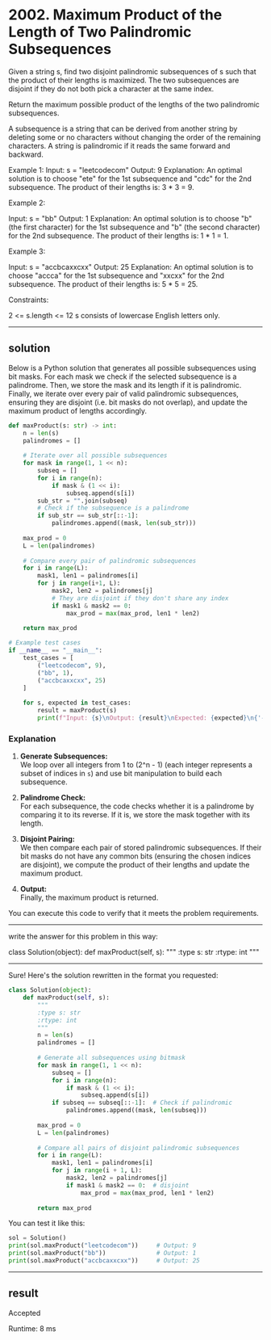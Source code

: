 # 2002. Maximum Product of the Length of Two Palindromic Subsequences

Given a string s, find two disjoint palindromic subsequences of s such that the product of their lengths is maximized. The two subsequences are disjoint if they do not both pick a character at the same index.

Return the maximum possible product of the lengths of the two palindromic subsequences.

A subsequence is a string that can be derived from another string by deleting some or no characters without changing the order of the remaining characters. A string is palindromic if it reads the same forward and backward.

Example 1:
Input: s = "leetcodecom"
Output: 9
Explanation: An optimal solution is to choose "ete" for the 1st subsequence and "cdc" for the 2nd subsequence.
The product of their lengths is: 3 * 3 = 9.

Example 2:

Input: s = "bb"
Output: 1
Explanation: An optimal solution is to choose "b" (the first character) for the 1st subsequence and "b" (the second character) for the 2nd subsequence.
The product of their lengths is: 1 * 1 = 1.


Example 3:

Input: s = "accbcaxxcxx"
Output: 25
Explanation: An optimal solution is to choose "accca" for the 1st subsequence and "xxcxx" for the 2nd subsequence.
The product of their lengths is: 5 * 5 = 25.


Constraints:

2 <= s.length <= 12
s consists of lowercase English letters only.


---------------------------------------
## solution


Below is a Python solution that generates all possible subsequences using bit masks. For each mask we check if the selected subsequence is a palindrome. Then, we store the mask and its length if it is palindromic. Finally, we iterate over every pair of valid palindromic subsequences, ensuring they are disjoint (i.e. bit masks do not overlap), and update the maximum product of lengths accordingly.

```python
def maxProduct(s: str) -> int:
    n = len(s)
    palindromes = []
    
    # Iterate over all possible subsequences
    for mask in range(1, 1 << n):
        subseq = []
        for i in range(n):
            if mask & (1 << i):
                subseq.append(s[i])
        sub_str = "".join(subseq)
        # Check if the subsequence is a palindrome
        if sub_str == sub_str[::-1]:
            palindromes.append((mask, len(sub_str)))
    
    max_prod = 0
    L = len(palindromes)
    
    # Compare every pair of palindromic subsequences
    for i in range(L):
        mask1, len1 = palindromes[i]
        for j in range(i+1, L):
            mask2, len2 = palindromes[j]
            # They are disjoint if they don't share any index
            if mask1 & mask2 == 0:
                max_prod = max(max_prod, len1 * len2)
    
    return max_prod

# Example test cases
if __name__ == "__main__":
    test_cases = [
        ("leetcodecom", 9),
        ("bb", 1),
        ("accbcaxxcxx", 25)
    ]
    
    for s, expected in test_cases:
        result = maxProduct(s)
        print(f"Input: {s}\nOutput: {result}\nExpected: {expected}\n{'-'*40}")
```

### Explanation

1. **Generate Subsequences:**  
   We loop over all integers from 1 to \(2^n - 1\) (each integer represents a subset of indices in `s`) and use bit manipulation to build each subsequence.

2. **Palindrome Check:**  
   For each subsequence, the code checks whether it is a palindrome by comparing it to its reverse. If it is, we store the mask together with its length.

3. **Disjoint Pairing:**  
   We then compare each pair of stored palindromic subsequences. If their bit masks do not have any common bits (ensuring the chosen indices are disjoint), we compute the product of their lengths and update the maximum product.

4. **Output:**  
   Finally, the maximum product is returned.

You can execute this code to verify that it meets the problem requirements.


---

write the answer for this problem in this way:

class Solution(object):
    def maxProduct(self, s):
        """
        :type s: str
        :rtype: int
        """
        
---

Sure! Here's the solution rewritten in the format you requested:

```python
class Solution(object):
    def maxProduct(self, s):
        """
        :type s: str
        :rtype: int
        """
        n = len(s)
        palindromes = []
        
        # Generate all subsequences using bitmask
        for mask in range(1, 1 << n):
            subseq = []
            for i in range(n):
                if mask & (1 << i):
                    subseq.append(s[i])
            if subseq == subseq[::-1]:  # Check if palindromic
                palindromes.append((mask, len(subseq)))
        
        max_prod = 0
        L = len(palindromes)
        
        # Compare all pairs of disjoint palindromic subsequences
        for i in range(L):
            mask1, len1 = palindromes[i]
            for j in range(i + 1, L):
                mask2, len2 = palindromes[j]
                if mask1 & mask2 == 0:  # disjoint
                    max_prod = max(max_prod, len1 * len2)
        
        return max_prod
```

You can test it like this:

```python
sol = Solution()
print(sol.maxProduct("leetcodecom"))     # Output: 9
print(sol.maxProduct("bb"))              # Output: 1
print(sol.maxProduct("accbcaxxcxx"))     # Output: 25
```


---

## result

Accepted

Runtime: 8 ms